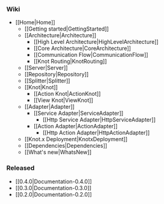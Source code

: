 ### Wiki
* [[Home|Home]]
  * [[Getting started|GettingStarted]]
  * [[Architecture|Architecture]]
    * [[High Level Architecture|HighLevelArchitecture]]
    * [[Core Architecture|CoreArchitecture]]
    * [[Communication Flow|CommunicationFlow]]
    * [[Knot Routing|KnotRouting]]
  * [[Server|Server]]
  * [[Repository|Repository]]
  * [[Splitter|Splitter]]
  * [[Knot|Knot]]
    * [[Action Knot|ActionKnot]]
    * [[View Knot|ViewKnot]]
  * [[Adapter|Adapter]]
    * [[Service Adapter|ServiceAdapter]]
      * [[Http Service Adapter|HttpServiceAdapter]]
    * [[Action Adapter|ActionAdapter]]
      * [[Http Action Adapter|HttpActionAdapter]]
  * [[Knot.x Deployment|KnotxDeployment]]
  * [[Dependencies|Dependencies]]
  * [[What's new|WhatsNew]]

### Released
* [[0.4.0|Documentation-0.4.0]]
* [[0.3.0|Documentation-0.3.0]]
* [[0.2.0|Documentation-0.2.0]]
